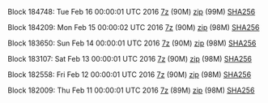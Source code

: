 Block 184748: Tue Feb 16 00:00:01 UTC 2016 [7z](https://transfer.sh/C3435/bootstrap.dat.20160216.7z) (90M) [zip](https://transfer.sh/s9xwl/bootstrap.dat.20160216.zip) (99M) [SHA256](https://transfer.sh/BvMna/sha256.txt)

Block 184209: Mon Feb 15 00:00:02 UTC 2016 [7z](https://transfer.sh/p9gTi/bootstrap.dat.20160215.7z) (90M) [zip](https://transfer.sh/H6UZP/bootstrap.dat.20160215.zip) (98M) [SHA256](https://transfer.sh/wNiIF/sha256.txt)

Block 183650: Sun Feb 14 00:00:01 UTC 2016 [7z](https://transfer.sh/c3QpZ/bootstrap.dat.20160214.7z) (90M) [zip](https://transfer.sh/lr8t7/bootstrap.dat.20160214.zip) (98M) [SHA256](https://transfer.sh/haiMS/sha256.txt)

Block 183107: Sat Feb 13 00:00:01 UTC 2016 [7z](https://transfer.sh/3KArj/bootstrap.dat.20160213.7z) (90M) [zip](https://transfer.sh/dbpLy/bootstrap.dat.20160213.zip) (98M) [SHA256](https://transfer.sh/u7exZ/sha256.txt)

Block 182558: Fri Feb 12 00:00:01 UTC 2016 [7z](https://transfer.sh/K2YBz/bootstrap.dat.20160212.7z) (90M) [zip](https://transfer.sh/FDK6B/bootstrap.dat.20160212.zip) (98M) [SHA256](https://transfer.sh/Khtm0/sha256.txt)

Block 182009: Thu Feb 11 00:00:01 UTC 2016 [7z](https://transfer.sh/EoEOj/bootstrap.dat.20160211.7z) (89M) [zip](https://transfer.sh/NW1x1/bootstrap.dat.20160211.zip) (98M) [SHA256](https://transfer.sh/z1Ka4/sha256.txt)

